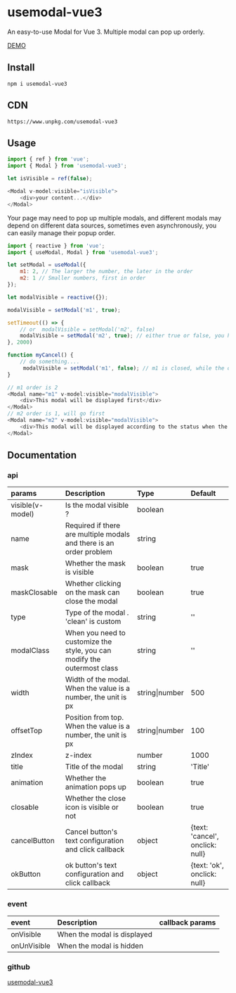 # usemodal-vue3
An easy-to-use Modal for Vue 3. Multiple modal can pop up orderly.

[DEMO](https://usemodal-vue3.github.io/usemodal-vue3/)

## Install
`npm i usemodal-vue3`

## CDN
`https://www.unpkg.com/usemodal-vue3`

## Usage

```javascript
import { ref } from 'vue';
import { Modal } from 'usemodal-vue3';

let isVisible = ref(false);

<Modal v-model:visible="isVisible">
    <div>your content...</div>
</Modal>
```

Your page may need to pop up multiple modals, and different modals may depend on different data sources, sometimes even asynchronously, you can easily manage their popup order.

```javascript
import { reactive } from 'vue';
import { useModal, Modal } from 'usemodal-vue3';

let setModal = useModal({
    m1: 2, // The larger the number, the later in the order
    m2: 1 // Smaller numbers, first in order
});

let modalVisible = reactive({});

modalVisible = setModal('m1', true);

setTimeout(() => {
    // or  modalVisible = setModal('m2', false)
    modalVisible = setModal('m2', true); // either true or false, you have to define a state.
}, 2000)

function myCancel() {
    // do something....
     modalVisible = setModal('m1', false); // m1 is closed, while the other states are true in order
}

// m1 order is 2
<Modal name="m1" v-model:visible="modalVisible">
    <div>This modal will be displayed first</div>
</Modal>
// m2 order is 1, will go first
<Modal name="m2" v-model:visible="modalVisible">
    <div>This modal will be displayed according to the status when the previous one is closed or the display status is fasle</div>
</Modal>
```

## Documentation

### api

| params | Description | Type | Default |
| :---- | :---- | :---- | :---- |
| visible(v-model) | Is the modal visible ? | boolean |  |
| name | Required if there are multiple modals and there is an order problem | string |  |
| mask | Whether the mask is visible | boolean | true |
| maskClosable | Whether clicking on the mask can close the modal | boolean | true |
| type | Type of the modal . 'clean' is custom | string | '' |
| modalClass | When you need to customize the style, you can modify the outermost class | string | '' |
| width | Width of the modal. When the value is a number, the unit is px | string\|number | 500 |
| offsetTop | Position from top. When the value is a number, the unit is px | string\|number | 100 |
| zIndex | z-index | number | 1000 |
| title | Title of the modal | string | 'Title' |
| animation | Whether the animation pops up | boolean | true |
| closable | Whether the close icon is visible or not | boolean | true |
| cancelButton | Cancel button's text configuration and click callback | object | {text: 'cancel', onclick: null} |
| okButton | ok button's text configuration and click callback | object | {text: 'ok', onclick: null} |

### event

| event | Description | callback params |
| :---- | :---- | :---- | 
| onVisible | When the modal is displayed |  |
| onUnVisible | When the modal is hidden |  |


### github

[usemodal-vue3](https://github.com/usemodal-vue3/usemodal-vue3.git)